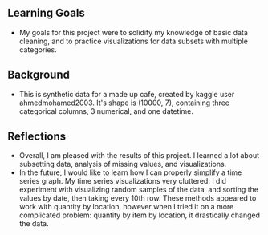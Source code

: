 ## Learning Goals 
* My goals for this project were to solidify my knowledge of basic data cleaning, and to practice visualizations for data subsets with multiple categories.

## Background
* This is synthetic data for a made up cafe, created by kaggle user ahmedmohamed2003. It's shape is (10000, 7), containing three categorical columns, 3 numerical, and one datetime.

## Reflections
* Overall, I am pleased with the results of this project. I learned a lot about subsetting data, analysis of missing values, and visualizations.
* In the future, I would like to learn how I can properly simplify a time series graph. My time series visualizations very cluttered. I did experiment with visualizing random samples of the data, and sorting the values by date, then taking every 10th row. These methods appeared to work with quantity by location, however when I tried it on a more complicated problem: quantity by item by location, it drastically changed the data. 

